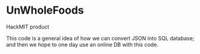 # UnWholeFoods
HackMIT product

This code is a general idea of how we can convert JSON into SQL database; and then we hope to one day use an online DB with this code. 
